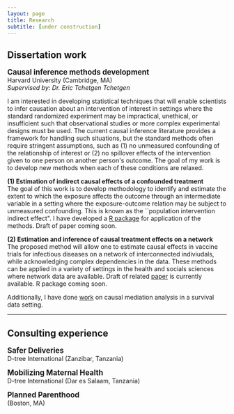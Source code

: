```yaml
---
layout: page
title: Research
subtitle: [under construction]
---
```


## Dissertation work  
<strong style="font-size: 120%;"> Causal inference methods development </strong>  
Harvard University (Cambridge, MA)  
_Supervised by: Dr. Eric Tchetgen Tchetgen_  

I am interested in developing statistical techniques that will enable scientists to infer causation about an intervention of interest in settings where the standard randomized experiment may be impractical, unethical, or insufficient such that observational studies or more complex experimental designs must be used. The current causal inference literature provides a framework for handling such situations, but the standard methods often require stringent assumptions, such as (1) no unmeasured confounding of the relationship of interest or (2) no spillover effects of the intervention given to one person on another person's outcome. The goal of my work is to develop new methods when each of these conditions are relaxed.  


<strong style="font-size: 100%;"> (1) Estimation of indirect causal effects of a confounded treatment </strong>  
The goal of this work is to develop methodology to identify and estimate the extent to which the exposure affects the outcome through an intermediate variable in a setting where the exposure-outcome relation may be subject to unmeasured confounding. This is known as the ``population intervention indirect effect". I have developed a <a href="https://isabelfulcher.github.io/frontdoorpiie/"> R package</a> for application of the methods. Draft of paper coming soon.   

<strong style="font-size: 100%;"> (2) Estimation and inference of causal treatment effects on a network </strong>  
The proposed method will allow one to estimate causal effects in vaccine trials for infectious diseases on a network of interconnected indiviudals, while acknowledging complex dependencies in the data. These methods can be applied in a variety of settings in the health and socials sciences where network data are available. Draft of related <a href="https://arxiv.org/abs/1709.01577"> paper</a> is currently available. R package coming soon.  


Additionally, I have done <a href="http://journals.lww.com/epidem/Citation/2017/09000/Mediation_Analysis_for_Censored_Survival_Data.5.aspx"> work</a> on causal mediation analysis in a survival data setting.  

---

## Consulting experience  

<strong style="font-size: 120%;"> Safer Deliveries </strong>  
D-tree International (Zanzibar, Tanzania)  

<strong style="font-size: 120%;"> Mobilizing Maternal Health </strong>  
D-tree International (Dar es Salaam, Tanzania)  

<strong style="font-size: 120%;"> Planned Parenthood </strong>  
(Boston, MA)  

